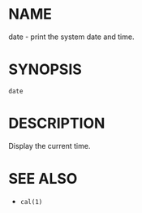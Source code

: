 # NAME
date - print the system date and time.

# SYNOPSIS

    date

# DESCRIPTION
Display the current time.

# SEE ALSO
- `cal(1)`
